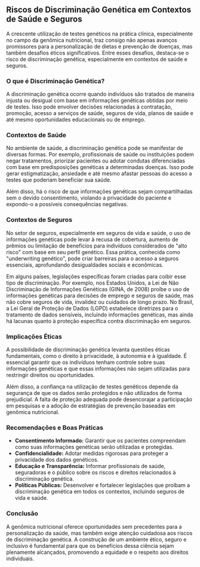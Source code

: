 
## Riscos de Discriminação Genética em Contextos de Saúde e Seguros

A crescente utilização de testes genéticos na prática clínica, especialmente no campo da genômica nutricional, traz consigo não apenas avanços promissores para a personalização de dietas e prevenção de doenças, mas também desafios éticos significativos. Entre esses desafios, destaca-se o risco de discriminação genética, especialmente em contextos de saúde e seguros.

### O que é Discriminação Genética?

A discriminação genética ocorre quando indivíduos são tratados de maneira injusta ou desigual com base em informações genéticas obtidas por meio de testes. Isso pode envolver decisões relacionadas à contratação, promoção, acesso a serviços de saúde, seguros de vida, planos de saúde e até mesmo oportunidades educacionais ou de emprego.

### Contextos de Saúde

No ambiente de saúde, a discriminação genética pode se manifestar de diversas formas. Por exemplo, profissionais de saúde ou instituições podem negar tratamentos, priorizar pacientes ou adotar condutas diferenciadas com base em predisposições genéticas a determinadas doenças. Isso pode gerar estigmatização, ansiedade e até mesmo afastar pessoas do acesso a testes que poderiam beneficiar sua saúde.

Além disso, há o risco de que informações genéticas sejam compartilhadas sem o devido consentimento, violando a privacidade do paciente e expondo-o a possíveis consequências negativas.

### Contextos de Seguros

No setor de seguros, especialmente em seguros de vida e saúde, o uso de informações genéticas pode levar à recusa de cobertura, aumento de prêmios ou limitação de benefícios para indivíduos considerados de "alto risco" com base em seu perfil genético. Essa prática, conhecida como "underwriting genético", pode criar barreiras para o acesso a seguros essenciais, aprofundando desigualdades sociais e econômicas.

Em alguns países, legislações específicas foram criadas para coibir esse tipo de discriminação. Por exemplo, nos Estados Unidos, a Lei de Não Discriminação de Informações Genéticas (GINA, de 2008) proíbe o uso de informações genéticas para decisões de emprego e seguros de saúde, mas não cobre seguros de vida, invalidez ou cuidados de longo prazo. No Brasil, a Lei Geral de Proteção de Dados (LGPD) estabelece diretrizes para o tratamento de dados sensíveis, incluindo informações genéticas, mas ainda há lacunas quanto à proteção específica contra discriminação em seguros.

### Implicações Éticas

A possibilidade de discriminação genética levanta questões éticas fundamentais, como o direito à privacidade, à autonomia e à igualdade. É essencial garantir que os indivíduos tenham controle sobre suas informações genéticas e que essas informações não sejam utilizadas para restringir direitos ou oportunidades.

Além disso, a confiança na utilização de testes genéticos depende da segurança de que os dados serão protegidos e não utilizados de forma prejudicial. A falta de proteção adequada pode desencorajar a participação em pesquisas e a adoção de estratégias de prevenção baseadas em genômica nutricional.

### Recomendações e Boas Práticas

- **Consentimento Informado:** Garantir que os pacientes compreendam como suas informações genéticas serão utilizadas e protegidas.
- **Confidencialidade:** Adotar medidas rigorosas para proteger a privacidade dos dados genéticos.
- **Educação e Transparência:** Informar profissionais de saúde, seguradoras e o público sobre os riscos e direitos relacionados à discriminação genética.
- **Políticas Públicas:** Desenvolver e fortalecer legislações que proíbam a discriminação genética em todos os contextos, incluindo seguros de vida e saúde.

### Conclusão

A genômica nutricional oferece oportunidades sem precedentes para a personalização da saúde, mas também exige atenção cuidadosa aos riscos de discriminação genética. A construção de um ambiente ético, seguro e inclusivo é fundamental para que os benefícios dessa ciência sejam plenamente alcançados, promovendo a equidade e o respeito aos direitos individuais.
```
